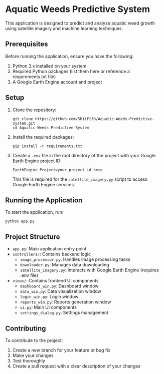 # Aquatic Weeds Predictive System

This application is designed to predict and analyze aquatic weed growth using satellite imagery and machine learning techniques.

## Prerequisites

Before running the application, ensure you have the following:

1. Python 3.x installed on your system
2. Required Python packages (list them here or reference a requirements.txt file)
3. A Google Earth Engine account and project

## Setup

1. Clone the repository:
   ```
   git clone https://github.com/ShiiFt38/Aquatic-Weeds-Predictive-System.git
   cd Aquatic-Weeds-Predictive-System
   ```

2. Install the required packages:
   ```
   pip install -r requirements.txt
   ```

3. Create a `.env` file in the root directory of the project with your Google Earth Engine project ID:
   ```
   EarthEngine_Project=your_project_id_here
   ```

   This file is required for the `satellite_imagery.py` script to access Google Earth Engine services.

## Running the Application

To start the application, run:

```
python app.py
```

## Project Structure

- `app.py`: Main application entry point
- `controllers/`: Contains backend logic
  - `image_processor.py`: Handles image processing tasks
  - `downloader.py`: Manages data downloading
  - `satellite_imagery.py`: Interacts with Google Earth Engine (requires .env file)
- `views/`: Contains frontend UI components
  - `dashboard_win.py`: Dashboard window
  - `data_win.py`: Data visualization window
  - `login_win.py`: Login window
  - `reports_win.py`: Reports generation window
  - `ui.py`: Main UI components
  - `settings_dialog.py`: Settings management

## Contributing

To contribute to the project:

1. Create a new branch for your feature or bug fix
2. Make your changes
3. Test thoroughly
4. Create a pull request with a clear description of your changes


